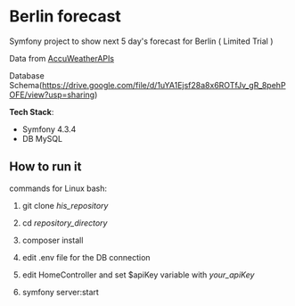 # Berlin forecast
Symfony project to show next 5 day's forecast for Berlin ( Limited Trial )

Data from [AccuWeatherAPIs](https://developer.accuweather.com/apis)

Database Schema(https://drive.google.com/file/d/1uYA1Ejsf28a8x6ROTfJv_gR_8pehPOFE/view?usp=sharing)

**Tech Stack**:
* Symfony 4.3.4
* DB MySQL

## How to run it
commands for Linux bash:

1. git clone *his_repository*

  1. cd *repository_directory*

  1. composer install

1. edit .env file for the DB connection

1. edit HomeController and set $apiKey variable with *your_apiKey*

1. symfony server:start


